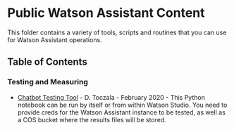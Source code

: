 # Public Watson Assistant Content

This folder contains a variety of tools, scripts and routines that you can use for Watson Assistant operations.

## Table of Contents

### Testing and Measuring

- [Chatbot Testing Tool]() - D. Toczala - February 2020 - This Python notebook can be run by itself or from within Watson Studio.  You need to provide creds for the Watson Assistant instance to be tested, as well as a COS bucket where the results files will be stored.
